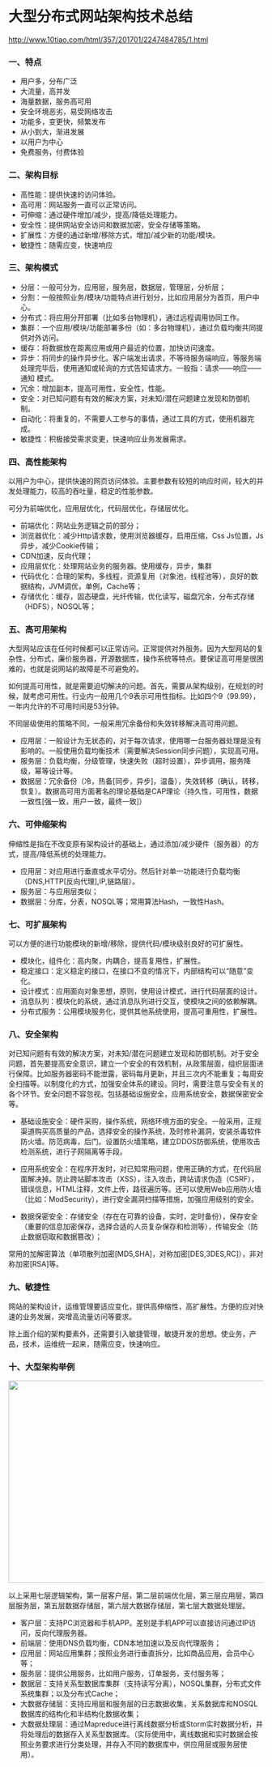 # 大型分布式网站架构技术总结

http://www.10tiao.com/html/357/201701/2247484785/1.html

### 一、特点

* 用户多，分布广泛
* 大流量，高并发
* 海量数据，服务高可用
* 安全环境恶劣，易受网络攻击
* 功能多，变更快，频繁发布
* 从小到大，渐进发展
* 以用户为中心
* 免费服务，付费体验 

### 二、架构目标

* 高性能：提供快速的访问体验。
* 高可用：网站服务一直可以正常访问。
* 可伸缩：通过硬件增加/减少，提高/降低处理能力。
* 安全性：提供网站安全访问和数据加密，安全存储等策略。
* 扩展性：方便的通过新增/移除方式，增加/减少新的功能/模块。
* 敏捷性：随需应变，快速响应

### 三、架构模式

* 分层：一般可分为，应用层，服务层，数据层，管理层，分析层；
* 分割：一般按照业务/模块/功能特点进行划分，比如应用层分为首页，用户中心。
* 分布式：将应用分开部署（比如多台物理机），通过远程调用协同工作。
* 集群：一个应用/模块/功能部署多份（如：多台物理机），通过负载均衡共同提供对外访问。
* 缓存：将数据放在距离应用或用户最近的位置，加快访问速度。
* 异步：将同步的操作异步化。客户端发出请求，不等待服务端响应，等服务端处理完毕后，使用通知或轮询的方式告知请求方。一般指：请求——响应——通知 模式。
* 冗余：增加副本，提高可用性，安全性，性能。
* 安全：对已知问题有有效的解决方案，对未知/潜在问题建立发现和防御机制。
* 自动化：将重复的，不需要人工参与的事情，通过工具的方式，使用机器完成。
* 敏捷性：积极接受需求变更，快速响应业务发展需求。 

### 四、高性能架构

以用户为中心，提供快速的网页访问体验。主要参数有较短的响应时间，较大的并发处理能力，较高的吞吐量，稳定的性能参数。

可分为前端优化，应用层优化，代码层优化，存储层优化。

* 前端优化：网站业务逻辑之前的部分；
* 浏览器优化：减少Http请求数，使用浏览器缓存，启用压缩，Css Js位置，Js异步，减少Cookie传输；
* CDN加速，反向代理；
* 应用层优化：处理网站业务的服务器。使用缓存，异步，集群
* 代码优化：合理的架构，多线程，资源复用（对象池，线程池等），良好的数据结构，JVM调优，单例，Cache等；
* 存储优化：缓存，固态硬盘，光纤传输，优化读写，磁盘冗余，分布式存储（HDFS），NOSQL等；

### 五、高可用架构

大型网站应该在任何时候都可以正常访问。正常提供对外服务。因为大型网站的复杂性，分布式，廉价服务器，开源数据库，操作系统等特点。要保证高可用是很困难的，也就是说网站的故障是不可避免的。

如何提高可用性，就是需要迫切解决的问题。首先，需要从架构级别，在规划的时候，就考虑可用性。行业内一般用几个9表示可用性指标。比如四个9（99.99），一年内允许的不可用时间是53分钟。

不同层级使用的策略不同，一般采用冗余备份和失效转移解决高可用问题。

* 应用层：一般设计为无状态的，对于每次请求，使用哪一台服务器处理是没有影响的。一般使用负载均衡技术（需要解决Session同步问题），实现高可用。
* 服务层：负载均衡，分级管理，快速失败（超时设置），异步调用，服务降级，幂等设计等。
* 数据层：冗余备份（冷，热备[同步，异步]，温备），失效转移（确认，转移，恢复）。数据高可用方面著名的理论基础是CAP理论（持久性，可用性，数据一致性[强一致，用户一致，最终一致]）  

### 六、可伸缩架构

伸缩性是指在不改变原有架构设计的基础上，通过添加/减少硬件（服务器）的方式，提高/降低系统的处理能力。

* 应用层：对应用进行垂直或水平切分。然后针对单一功能进行负载均衡（DNS,HTTP[反向代理],IP,链路层）。
* 服务层：与应用层类似；
* 数据层：分库，分表，NOSQL等；常用算法Hash，一致性Hash。

### 七、可扩展架构

可以方便的进行功能模块的新增/移除，提供代码/模块级别良好的可扩展性。

* 模块化，组件化：高内聚，内耦合，提高复用性，扩展性。
* 稳定接口：定义稳定的接口，在接口不变的情况下，内部结构可以“随意”变化。
* 设计模式：应用面向对象思想，原则，使用设计模式，进行代码层面的设计。
* 消息队列：模块化的系统，通过消息队列进行交互，使模块之间的依赖解耦。
* 分布式服务：公用模块服务化，提供其他系统使用，提高可重用性，扩展性。

### 八、安全架构

对已知问题有有效的解决方案，对未知/潜在问题建立发现和防御机制。对于安全问题，首先要提高安全意识，建立一个安全的有效机制，从政策层面，组织层面进行保障。比如服务器密码不能泄露，密码每月更新，并且三次内不能重复；每周安全扫描等。以制度化的方式，加强安全体系的建设。同时，需要注意与安全有关的各个环节。安全问题不容忽视。包括基础设施安全，应用系统安全，数据保密安全等。

* 基础设施安全：硬件采购，操作系统，网络环境方面的安全。一般采用，正规渠道购买高质量的产品，选择安全的操作系统，及时修补漏洞，安装杀毒软件防火墙。防范病毒，后门。设置防火墙策略，建立DDOS防御系统，使用攻击检测系统，进行子网隔离等手段。

* 应用系统安全：在程序开发时，对已知常用问题，使用正确的方式，在代码层面解决掉。防止跨站脚本攻击（XSS），注入攻击，跨站请求伪造（CSRF），错误信息，HTML注释，文件上传，路径遍历等。还可以使用Web应用防火墙（比如：ModSecurity），进行安全漏洞扫描等措施，加强应用级别的安全。

* 数据保密安全：存储安全（存在在可靠的设备，实时，定时备份），保存安全（重要的信息加密保存，选择合适的人员复杂保存和检测等），传输安全（防止数据窃取和数据篡改）；

常用的加解密算法（单项散列加密[MD5,SHA]，对称加密[DES,3DES,RC]），非对称加密[RSA]等。

### 九、敏捷性

网站的架构设计，运维管理要适应变化，提供高伸缩性，高扩展性。方便的应对快速的业务发展，突增高流量访问等要求。

除上面介绍的架构要素外，还需要引入敏捷管理，敏捷开发的思想。使业务，产品，技术，运维统一起来，随需应变，快速响应。

### 十、大型架构举例

<img src="http://om1o84p1p.bkt.clouddn.com/1489267298.png" width="900" height="400" />

以上采用七层逻辑架构，第一层客户层，第二层前端优化层，第三层应用层，第四层服务层，第五层数据存储层，第六层大数据存储层，第七层大数据处理层。

* 客户层：支持PC浏览器和手机APP。差别是手机APP可以直接访问通过IP访问，反向代理服务器。
* 前端层：使用DNS负载均衡，CDN本地加速以及反向代理服务；
* 应用层：网站应用集群；按照业务进行垂直拆分，比如商品应用，会员中心等；
* 服务层：提供公用服务，比如用户服务，订单服务，支付服务等；
* 数据层：支持关系型数据库集群（支持读写分离），NOSQL集群，分布式文件系统集群；以及分布式Cache；
* 大数据存储层：支持应用层和服务层的日志数据收集，关系数据库和NOSQL数据库的结构化和半结构化数据收集；
* 大数据处理层：通过Mapreduce进行离线数据分析或Storm实时数据分析，并将处理后的数据存入关系型数据库。（实际使用中，离线数据和实时数据会按照业务要求进行分类处理，并存入不同的数据库中，供应用层或服务层使用）。